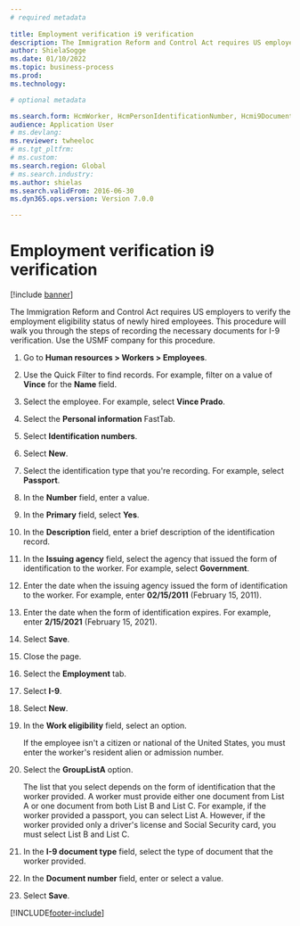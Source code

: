 ```yaml
--- 
# required metadata 
 
title: Employment verification i9 verification
description: The Immigration Reform and Control Act requires US employers to verify the employment eligibility status of newly hired employees. 
author: ShielaSogge
ms.date: 01/10/2022
ms.topic: business-process 
ms.prod:  
ms.technology:  

# optional metadata 

ms.search.form: HcmWorker, HcmPersonIdentificationNumber, Hcmi9Document   
audience: Application User 
# ms.devlang:  
ms.reviewer: twheeloc
# ms.tgt_pltfrm:  
# ms.custom:  
ms.search.region: Global
# ms.search.industry: 
ms.author: shielas
ms.search.validFrom: 2016-06-30 
ms.dyn365.ops.version: Version 7.0.0

---
```

# Employment verification i9 verification

[!include [banner](../../../includes/banner.md)]

The Immigration Reform and Control Act requires US employers to verify the employment eligibility status of newly hired employees. This procedure will walk you through the steps of recording the necessary documents for I-9 verification. Use the USMF company for this procedure.

1. Go to **Human resources \> Workers \> Employees**.
2. Use the Quick Filter to find records. For example, filter on a value of **Vince** for the **Name** field.
3. Select the employee. For example, select **Vince Prado**.
4. Select the **Personal information** FastTab.
5. Select **Identification numbers**.
6. Select **New**.
7. Select the identification type that you're recording. For example, select **Passport**.
8. In the **Number** field, enter a value.
9. In the **Primary** field, select **Yes**.
10. In the **Description** field, enter a brief description of the identification record.
11. In the **Issuing agency** field, select the agency that issued the form of identification to the worker. For example, select **Government**.
12. Enter the date when the issuing agency issued the form of identification to the worker. For example, enter **02/15/2011** (February 15, 2011).
13. Enter the date when the form of identification expires. For example, enter **2/15/2021** (February 15, 2021).
14. Select **Save**.
15. Close the page.
16. Select the **Employment** tab.
17. Select **I-9**.
18. Select **New**.
19. In the **Work eligibility** field, select an option.

    If the employee isn't a citizen or national of the United States, you must enter the worker's resident alien or admission number.

20. Select the **GroupListA** option.

    The list that you select depends on the form of identification that the worker provided. A worker must provide either one document from List A or one document from both List B and List C. For example, if the worker provided a passport, you can select List A. However, if the worker provided only a driver's license and Social Security card, you must select List B and List C.

21. In the **I-9 document type** field, select the type of document that the worker provided.
22. In the **Document number** field, enter or select a value.
23. Select **Save**.

[!INCLUDE[footer-include](../../../../../includes/footer-banner.md)]
